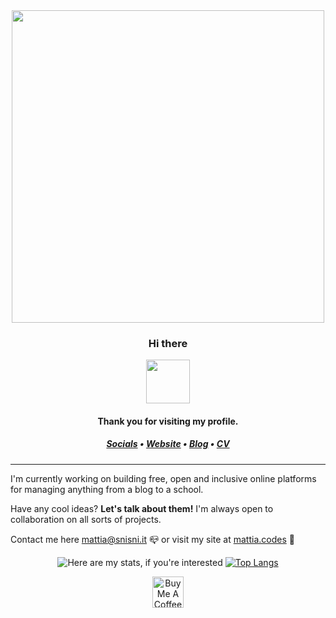 <div align="center">
  <img width="500px" src="https://i.ibb.co/5FdnhrT/LOLLYPOP-BANNER-no-bg.png" />
 </div>

<div align="center">
  <h3> Hi there </h3>
  
  <img src="https://camo.githubusercontent.com/e8e7b06ecf583bc040eb60e44eb5b8e0ecc5421320a92929ce21522dbc34c891/68747470733a2f2f6d656469612e67697068792e636f6d2f6d656469612f6876524a434c467a6361737252346961377a2f67697068792e676966" alt  width="70em"/>
  
  
  <h4> Thank you for visiting my profile. </h4>

  <h5>
    <a href="http://links.mattia.codes">Socials</a> •
    <a href="https://mattia.codes">Website</a> •
    <a href="https://blog.mattia.codes">Blog</a> •
    <a href="http://curriculum.mattia.codes/">CV</a> 
  </h5>
</div>

___

I'm currently working on building free, open and inclusive online platforms for managing anything from a blog to a school.

Have any cool ideas? **Let's talk about them!** I'm always open to collaboration on all sorts of projects.

Contact me here [mattia@snisni.it](mailto:mattia@snisni.it) 📪
or visit my site at [mattia.codes](https://mattia.codes) 🔗

<div align='center'>

![Here are my stats, if you're interested](https://github-readme-stats.vercel.app/api?username=sinisimattia) [![Top Langs](https://github-readme-stats.vercel.app/api/top-langs/?username=sinisimattia&layout=compact)](https://github.com/anuraghazra/github-readme-stats)

</div>

<div align="center">
  <a href="https://www.buymeacoffee.com/sinisimattia" target="_blank">
    <img src="https://cdn.buymeacoffee.com/buttons/v2/default-black.png" alt="Buy Me A Coffee" height="50px" width="auto" >
  </a>
</div>

<!--
**sinisimattia/sinisimattia** is a ✨ _special_ ✨ repository because its `README.md` (this file) appears on your GitHub profile.

Here are some ideas to get you started:

- 🔭 I’m currently working on ...
- 🌱 I’m currently learning ...
- 👯 I’m looking to collaborate on ...
- 🤔 I’m looking for help with ...
- 💬 Ask me about ...
- 📫 How to reach me: ...
- 😄 Pronouns: ...
- ⚡ Fun fact: ...
-->
